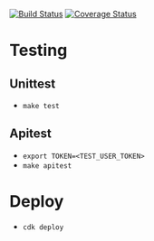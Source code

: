 [![Build Status](https://travis-ci.com/projectmovio/watch-history-service.svg?branch=master)](https://travis-ci.com/projectmovio/watch-history-service)
[![Coverage Status](https://coveralls.io/repos/github/projectmovio/watch-history-service/badge.svg?branch=master)](https://coveralls.io/github/projectmovio/watch-history-service?branch=master)

# Testing

## Unittest

* `make test`

## Apitest

* `export TOKEN=<TEST_USER_TOKEN>`
* `make apitest`

# Deploy

* `cdk deploy`